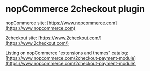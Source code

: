 ﻿nopCommerce 2checkout plugin
===========

nopCommerce site: [https://www.nopcommerce.com](https://www.nopcommerce.com)

2checkout site: [https://www.2checkout.com/](https://www.2checkout.com/)

Listing on nopCommerce "extensions and themes" catalog: [https://www.nopcommerce.com/2checkout-payment-module](https://www.nopcommerce.com/2checkout-payment-module)
